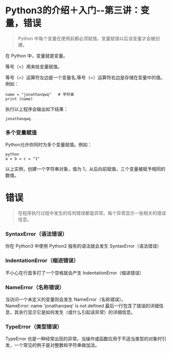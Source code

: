 # Python3的介绍＋入门--第三讲：变量，错误

> Python 中每个变量在使用前都必须赋值，变量赋值以后该变量才会被创建。

在 Python 中，变量就是变量。

等号（=）用来给变量赋值。

等号（=）运算符左边是一个变量名,等号（=）运算符右边是存储在变量中的值。例如：

	name = "jonathanqwq"   # 字符串
	print (name)

执行以上程序会输出如下结果：

	jonathanqwq

### 多个变量赋值

Python允许你同时为多个变量赋值。例如：

	python
	a = b = c = "1"

以上实例，创建一个字符串对象，值为 1，从后向前赋值，三个变量被赋予相同的数值。

# 错误

> 在程序执行过程中发生的任何错误都是异常。每个异常显示一些相关的错误信息。

### SyntaxError（语法错误）
你在 Python3 中使用 Python2 独有的语法就会发生 SyntaxError（语法错误）

### IndentationError（缩进错误）
不小心在行首多打了一个空格就会产生 IndentationError（缩进错误）

### NameError（名称错误）  
当访问一个未定义的变量则会发生 NameError（名称错误）。  
NameError: name 'jonathanqwq' is not defined
最后一行包含了错误的详细信息，其余行显示它是如何发生（或什么引起该异常）的详细信息。

### TypeError（类型错误）
TypeError 也是一种经常出现的异常。当操作或函数应用于不适当类型的对象时引发，一个常见的例子是对整数和字符串做加法。
